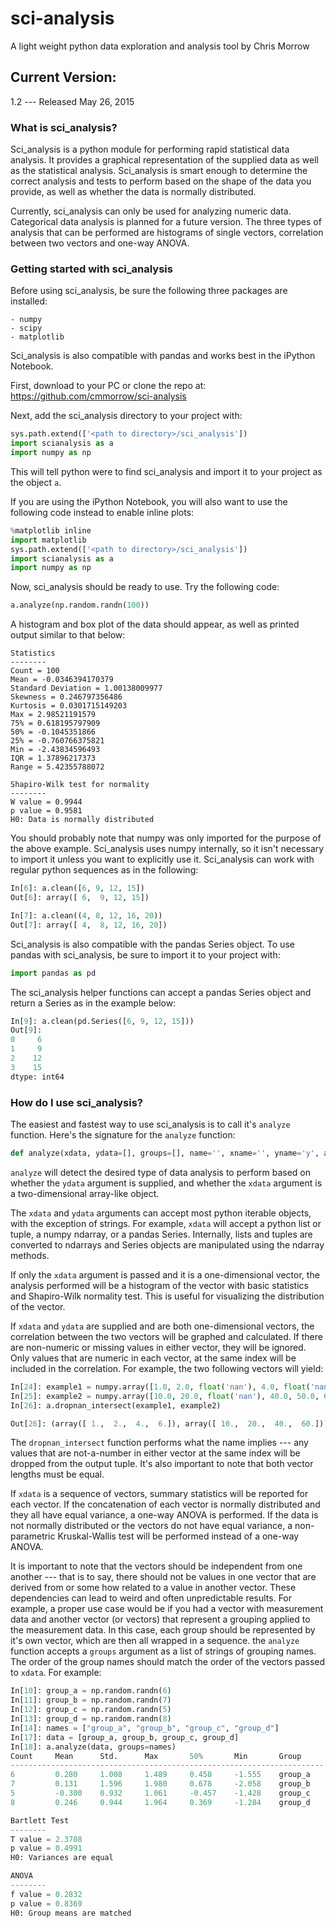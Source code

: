 # sci-analysis
A light weight python data exploration and analysis tool by Chris Morrow

## Current Version:
1.2 --- Released May 26, 2015

### What is sci_analysis?
Sci_analysis is a python module for performing rapid statistical data analysis. It provides a graphical representation of the supplied data as well as the statistical analysis. Sci_analysis is smart enough to determine the correct analysis and tests to perform based on the shape of the data you provide, as well as whether the data is normally distributed.

Currently, sci_analysis can only be used for analyzing numeric data. Categorical data analysis is planned for a future version. The three types of analysis that can be performed are histograms of single vectors, correlation between two vectors and one-way ANOVA.

### Getting started with sci_analysis
Before using sci_analysis, be sure the following three packages are installed:

	- numpy
	- scipy
	- matplotlib
	
Sci_analysis is also compatible with pandas and works best in the iPython Notebook.

First, download to your PC or clone the repo at: 
https://github.com/cmmorrow/sci-analysis

Next, add the sci_analysis directory to your project with:

```python
sys.path.extend(['<path to directory>/sci_analysis'])
import scianalysis as a
import numpy as np
```

This will tell python were to find sci_analysis and import it to your project as the object `a`. 

If you are using the iPython Notebook, you will also want to use the following code instead to enable inline plots:

```python
%matplotlib inline
import matplotlib
sys.path.extend(['<path to directory>/sci_analysis'])
import scianalysis as a
import numpy as np
```

Now, sci_analysis should be ready to use. Try the following code:

```python
a.analyze(np.random.randn(100))
```

A histogram and box plot of the data should appear, as well as printed output similar to that below:

```
Statistics
--------
Count = 100
Mean = -0.0346394170379
Standard Deviation = 1.00138009977
Skewness = 0.246797356486
Kurtosis = 0.0301715149203
Max = 2.98521191579
75% = 0.618195797909
50% = -0.1045351866
25% = -0.760766375821
Min = -2.43834596493
IQR = 1.37896217373
Range = 5.42355788072

Shapiro-Wilk test for normality
--------
W value = 0.9944
p value = 0.9581
H0: Data is normally distributed
```

You should probably note that numpy was only imported for the purpose of the above example. Sci_analysis uses numpy internally, so it isn't necessary to import it unless you want to explicitly use it. Sci_analysis can work with regular python sequences as in the following:

```python
In[6]: a.clean([6, 9, 12, 15])
Out[6]: array([ 6,  9, 12, 15])

In[7]: a.clean((4, 8, 12, 16, 20))
Out[7]: array([ 4,  8, 12, 16, 20])
```

Sci_analysis is also compatible with the pandas Series object. To use pandas with sci_analysis, be sure to import it to your project with:

```python
import pandas as pd
```

The sci_analysis helper functions can accept a pandas Series object and return a Series as in the example below:

```python
In[9]: a.clean(pd.Series([6, 9, 12, 15]))
Out[9]: 
0     6
1     9
2    12
3    15
dtype: int64
```

### How do I use sci_analysis?

The easiest and fastest way to use sci_analysis is to call it's `analyze` function. Here's the signature for the `analyze` function:

```python
def analyze(xdata, ydata=[], groups=[], name='', xname='', yname='y', alpha=0.05, categories='Categories'):
```

`analyze` will detect the desired type of data analysis to perform based on whether the `ydata` argument is supplied, and whether the `xdata` argument is a two-dimensional array-like object. 

The `xdata` and `ydata` arguments can accept most python iterable objects, with the exception of strings. For example, `xdata` will accept a python list or tuple, a numpy ndarray, or a pandas Series. Internally, lists and tuples are converted to ndarrays and Series objects are manipulated using the ndarray methods.

If only the `xdata` argument is passed and it is a one-dimensional vector, the analysis performed will be a histogram of the vector with basic statistics and Shapiro-Wilk normality test. This is useful for visualizing the distribution of the vector.

If `xdata` and `ydata` are supplied and are both one-dimensional vectors, the correlation between the two vectors will be graphed and calculated. If there are non-numeric or missing values in either vector, they will be ignored. Only values that are numeric in each vector, at the same index will be included in the correlation. For example, the two following vectors will yield:

```python
In[24]: example1 = numpy.array([1.0, 2.0, float('nan'), 4.0, float('nan'), 6.0])
In[25]: example2 = numpy.array([10.0, 20.0, float('nan'), 40.0, 50.0, 60.0])
In[26]: a.dropnan_intersect(example1, example2)

Out[26]: (array([ 1.,  2.,  4.,  6.]), array([ 10.,  20.,  40.,  60.]))
```

The `dropnan_intersect` function performs what the name implies --- any values that are not-a-number in either vector at the same index will be dropped from the output tuple. It's also important to note that both vector lengths must be equal.

If `xdata` is a sequence of vectors, summary statistics will be reported for each vector. If the concatenation of each vector is normally distributed and they all have equal variance, a one-way ANOVA is performed. If the data is not normally distributed or the vectors do not have equal variance, a non-parametric Kruskal-Wallis test will be performed instead of a one-way ANOVA.

It is important to note that the vectors should be independent from one another --- that is to say, there should not be values in one vector that are derived from or some how related to a value in another vector. These dependencies can lead to weird and often unpredictable results. For example, a proper use case would be if you had a vector with measurement data and another vector (or vectors) that represent a grouping applied to the measurement data. In this case, each group should be represented by it's own vector, which are then all wrapped in a sequence. the `analyze` function accepts a `groups` argument as a list of strings of grouping names. The order of the group names should match the order of the vectors passed to `xdata`. For example:

```python
In[10]: group_a = np.random.randn(6)
In[11]: group_b = np.random.randn(7)
In[12]: group_c = np.random.randn(5)
In[13]: group_d = np.random.randn(8)
In[14]: names = ["group_a", "group_b", "group_c", "group_d"]
In[17]: data = [group_a, group_b, group_c, group_d]
In[18]: a.analyze(data, groups=names)
Count     Mean      Std.      Max       50%       Min       Group
----------------------------------------------------------------------
6         0.280     1.008     1.489     0.458     -1.555    group_a   
7         0.131     1.596     1.980     0.678     -2.058    group_b   
5         -0.300    0.932     1.061     -0.457    -1.428    group_c   
8         0.246     0.944     1.964     0.369     -1.284    group_d   

Bartlett Test
--------
T value = 2.3708
p value = 0.4991
H0: Variances are equal

ANOVA
--------
f value = 0.2832
p value = 0.8369
H0: Group means are matched
```

